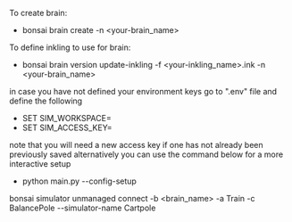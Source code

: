 To create brain:
* bonsai brain create -n <your-brain_name>

To define inkling to use for brain:
* bonsai brain version update-inkling -f <your-inkling_name>.ink -n <your-brain_name>

in case you have not defined your environment keys go to ".env" file and define the following
* SET SIM_WORKSPACE=<your-workspace-id>
* SET SIM_ACCESS_KEY=<your-access-key>

note that you will need a new access key if one has not already been previously saved
alternatively you can use the command below for a more interactive setup
* python main.py --config-setup

bonsai simulator unmanaged connect -b <brain_name> -a Train -c BalancePole --simulator-name Cartpole